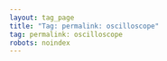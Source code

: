 ```yaml
---
layout: tag_page
title: "Tag: permalink: oscilloscope"
tag: permalink: oscilloscope
robots: noindex
---
```

